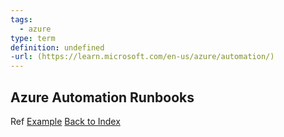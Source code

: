 ```yaml
---
tags:
  - azure
type: term
definition: undefined
-url: (https://learn.microsoft.com/en-us/azure/automation/)
---
```


## Azure Automation Runbooks

Ref [Example](https://learn.microsoft.com/en-us/azure/automation/learn/powershell-runbook-managed-identity#create-powershell-runbook)
[Back to Index](Index.md)
